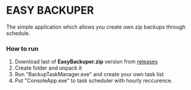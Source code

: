 # EASY BACKUPER
The simple application which allows you create own zip backups through schedule.

### How to run
1. Download last of **EasyBackuper.zip** version from [releases](https://github.com/AndrewSotnikovEng/EasyBackuper/releases/ "releases")
2. Create folder and unpack it
3. Run "BackupTaskManager.exe" and create your own task list
4. Put "ConsoleApp.exe" to task scheduler with hourly reccurence.
